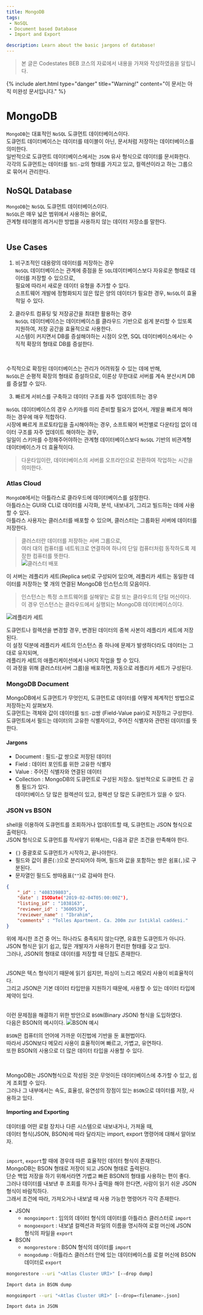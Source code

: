 ```yaml
---
title: MongoDB
tags: 
 - NoSQL
 - Document based Database
 - Import and Export

description: Learn about the basic jargons of database!
---
```


> 본 글은 Codestates BEB 코스의 자료에서 내용을 가져와 작성하였음을 알립니다.  

{% include alert.html type="danger" title="Warning!" content="이 문서는 아직 미완성 문서입니다." %}

# MongoDB
`MongoDB`는 대표적인 `NoSQL` 도큐먼트 데이터베이스이다.  
도큐먼트 데이터베이스는 데이터를 테이블이 아닌, 문서처럼 저장하는 데이터베이스를 의미한다.  
일반적으로 도큐먼트 데이터베이스에서는 `JSON` 유사 형식으로 데이터를 문서화한다.  
각각의 도큐먼트는 데이터를 `필드-값`의 형태를 가지고 있고, 컬렉션이라고 하는 그룹으로 묶어서 관리한다.  

## NoSQL Database
`MongoDB`는 `NoSQL` 도큐먼트 데이터베이스이다.  
`NoSQL`은 매우 넓은 범위에서 사용하는 용어로,  
관계형 테이블의 레거시한 방법을 사용하지 않는 데이터 저장소를 말한다.  
<br>

## Use Cases
1. 비구조적인 대용량의 데이터를 저장하는 경우  
`NoSQL` 데이터베이스는 관계에 중점을 둔 `SQL`데이터베이스보다 자유로운 형태로 데이터를 저장할 수 있으므로,  
필요에 따라서 새로운 데이터 유형을 추가할 수 있다.  
소프트웨어 개발에 정형화되지 않은 많은 양의 데이터가 필요한 경우, `NoSQL`이 효율적일 수 있다.  

2. 클라우트 컴퓨팅 및 저장공간을 최대한 활용하는 경우  
`NoSQL` 데이터베이스는 데이터베이스를 클라우드 기반으로 쉽게 분리할 수 있또록 지원하여, 저장 공간을 효율적으로 사용한다.  
시스템이 커지면서 DB를 증설해야하는 시점이 오면, SQL 데이터베이스에서는 수직적 확장의 형태로 DB를 증설한다.  
<br>

수직적으로 확장된 데이터베이스는 관리가 어려워질 수 있는 데에 반해,  
`NoSQL`은 순평적 확장의 형태로 증설하므로, 이론상 무한대로 서버를 계속 분산시켜 DB를 증설할 수 있다.  

3. 빠르게 서비스를 구축하고 데이터 구조를 자주 업데이트하는 경우  

`NoSQL` 데이터베이스의 경우 스키마를 미리 준비할 필요가 없어서, 개발을 빠르게 해야하는 경우에 매우 적합하다.  
시장에 빠르게 프로토타입을 출시해야하는 경우, 소프트웨어 버전별로 다운타임 없이 데이터 구조를 자주 업데이트 해야하는 경우,  
일일이 스키마를 수정해주어야하는 관계형 데이터베이스보다 `NoSQL` 기반의 비관계형 데이터베이스가 더 효율적이다.  
> 다운타임이란, 데이터베이스의 서버를 오프라인으로 전환하여 작업하는 시간을 의미한다.  

### Atlas Cloud
`MongoDB`에서는 아틀라스로 클라우드에 데이터베이스를 설정한다.  
아틀라스는 GUI와 CLI로 데이터를 시각화, 분석, 내보내기, 그리고 빌드하는 데에 사용할 수 있다.  
아틀라스 사용자는 클러스터를 배포할 수 있으며, 클러스터는 그룹화된 서버에 데이터를 저장한다.  
> 클러스터란 데이터를 저장하는 서버 그룹으로,  
> 여러 대의 컴퓨터를 네트워크로 연결하여 하나의 단일 컴퓨터처럼 동작하도록 제장한 컴퓨터를 뜻한다.  
![클러스터 배포](../../assets/img/cluster-deployment.png)  

이 서버는 레플리카 세트(Replica set)로 구성되어 있으며, 레플리카 세트는 동일한 데이터를 저장하는 몇 개의 연결된 MongoDB 인스턴스의 모음이다.  
> 인스턴스는 특정 소프트웨어를 실해앟는 로컬 또는 클라우드의 단일 머신이다.  
> 이 경우 인스턴스는 클라우드에서 실행되는 MongoDB 데이터베이스이다.  

![레플리카 세트](../../assets/img/replica-set.png)  

도큐먼트나 컬렉션을 변경할 경우, 변경된 데이터의 중복 사본이 레플리카 세트에 저장된다.  
이 설정 덕분에 레플리카 세트의 인스턴스 중 하나에 문제가 발생하더라도 데이터는 그대로 유지되며,  
레플리카 세트의 애플리케이션에서 나머지 작업을 할 수 있다.  
이 과정을 위해 클러스터(서버 그룹)을 배포하면, 자동으로 레플리카 세트가 구성된다.  

### MongoDB Document
MongoDB에서 도큐먼트가 무엇인지, 도큐먼트로 데이터를 어떻게 체계적인 방법으로 저장하는지 살펴보자.  
도큐먼트는 객체와 값이 데이터를 `필드-값`쌍 (Field-Value pair)로 저장하고 구성한다.  
도큐먼트에서 필드는 데이터의 고유한 식별자이고, 주어진 식별자와 관련된 데이터를 뜻한다.  

#### Jargons
- Document : 필드-값 쌍으로 저장된 데이터  
- Field : 데이터 포인트를 위한 고유한 식별자  
- Value : 주어진 식별자와 연결된 데이터  
- Collection : MongoDB의 도큐먼트로 구성된 저장소. 일반적으로 도큐먼트 간 공통 필드가 있다.  
데이터베이스 당 많은 컬렉션이 있고, 컬렉션 당 많은 도큐먼트가 있을 수 있다.  

### JSON vs BSON
shell을 이용하여 도큐먼트를 조회하거나 업데이트할 때, 도큐먼트는 JSON 형식으로 출력된다.  
JSON 형식으로 도큐먼트를 작서앟기 위해서는, 다음과 같은 조건을 만족해야 한다.  
- `{}` 중괄호로 도큐먼트가 시작하고, 끝나야한다.  
- 필드와 값이 콜론(`:`)으로 분리되어야 하며, 필드와 값을 포함하는 쌍은 쉼표(`,`)로 구분된다.  
- 문자열인 필드도 쌍따옴표(`""`)로 감싸야 한다.  

```json
{
    "_id" : "408339803",
    "date" : ISODate("2019-02-04T05:00:00Z"),
    "listing_id" : "1038163",
    "reviewer_id" : "3600539",
    "reviewer_name" : "Ibrahim",
    "comments" : "Tolles Apartment. Ca. 200m zur îstiklal caddesi."
}
```

위에 제시한 조건 중 어느 하나라도 충족되지 않는다면, 유효한 도큐먼트가 아니다.  
JSON 형식은 읽기 쉽고, 많은 개발자가 사용하기 편리한 형태를 갖고 있다.  
그러나, JSON의 형태로 데이터를 저장할 때 단점도 존재한다.  
<br>  

JSON은 텍스 형식이기 때문에 읽기 쉽지만, 파싱이 느리고 메모리 사용이 비효율적이다.  
그리고 JSON은 기본 데이터 타입만을 지원하기 때문에, 사용할 수 있는 데이터 타입에 제약이 있다.  
<br>  

이런 문제점을 해결하기 위한 방안으로 `BSON`(Binary JSON) 형식을 도입하였다.  
다음은 BSON의 예시이다.
![BSON 예시]()  

`BSON`은 컴퓨터의 언어에 가까운 이진법에 기반을 둔 표현법이다.  
따라서 JSON보다 메모리 사용이 효율적이며 빠르고, 가볍고, 유연하다.  
또한 BSON의 사용으로 더 많은 데이터 타입을 사용할 수 있다.  

<br>  

MongoDB는 JSON형식으로 작성된 것은 무엇이든 데이터베이스에 추가할 수 있고, 쉽게 조회할 수 있다.  
그러나 그 내부에서는 속도, 효율성, 유연성의 장점이 있는 `BSON`으로 데이터를 저장, 사용하고 있다.  

#### Importing and Exporting
데이터를 어떤 로컬 장치나 다른 시스템으로 내보내거나, 가져올 때,  
데이터 형식(JSON, BSON)에 따라 달라지는 import, export 명령어에 대해서 알아보자.  
<br>  

`import`, `export`할 때에 경우데 따른 효율적인 데이터 형식이 존재한다.  
MongoDB는 BSON 형태로 저장이 되고 JSON 형태로 출력된다.  
단순 백업 저장을 하기 위해서라면 가볍고 빠른 BSON의 형태를 사용하는 편이 좋다.  
그러나 데이터를 내보낸 후 조회를 하거나 출력을 해야 한다면, 사람이 읽기 쉬운 JSON 형식이 바람직하다.  
그래서 조건에 따라, 가져오거나 내보낼 때 사용 가능한 명령어가 각각 존재한다.  

- JSON
    * `mongoimport` : 임의의 데이터 형식의 데이터를 아틀라스 클러스터로 `import`
    * `mongoexport` : 내보낼 컬렉션과 파일의 이름을 명시하여 로컬 머신에 JSON 형식의 파일을 `export`
- BSON
    * `mongorestore` : BSON 형식의 데이터를 `import`
    * `mongodump` : 아틀라스 클러스터 안에 있는 데이터베이스를 로컬 머신에 BSON 데이터로 `export`

```bash
mongorestore --uri "<Atlas Cluster URI>" [--drop dump]

Import data in BSON dump

mongoimport --uri "<Atlas Cluster URI>" [--drop=<filename>.json]

Import data in JSON
```